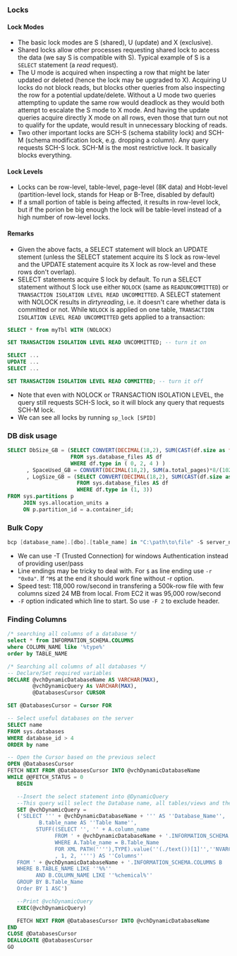 
### Locks
#### Lock Modes
- The basic lock modes are S (shared), U (update) and X (exclusive). 
- Shared locks allow other processes requesting shared lock to access the data (we say S is compatible with S). Typical example of S is a `SELECT` statement (a *read* request). 
- The U mode is acquired when inspecting a row that might be later updated or deleted (hence the lock may be upgraded to X). Acquiring U locks do not block reads, but blocks other queries from also inspecting the row for a potential update/delete. Without a U mode two queries attempting to update the same row would deadlock as they would both attempt to escalate the S mode to X mode. And having the update queries acquire directly X mode on all rows, even those that turn out not to qualify for the update, would result in unnecessary blocking of reads.
- Two other important locks are SCH-S (schema stability lock) and SCH-M (schema modification lock, e.g. dropping a column). Any query requests SCH-S lock. SCH-M is the most restrictive lock. It basically blocks everything.
#### Lock Levels
- Locks can be row-level, table-level, page-level (8K data) and Hobt-level (partition-level lock, stands for Heap or B-Tree, disabled by default)
- If a small portion of table is being affected, it results in row-level lock, but if the porion be big enough the lock will be table-level instead of a high number of row-level locks.
#### Remarks
- Given the above facts, a SELECT statement will block an UPDATE stement (unless the SELECT statement acquire its S lock as row-level and the UPDATE statement acquire its X lock as row-level and these rows don't overlap). 
- SELECT statements acquire S lock by default. To run a SELECT statement without S lock use either `NOLOCK` (same as `READUNCOMMITTED`) or `TRANSACTION ISOLATION LEVEL READ UNCOMMITTED`. A SELECT statement with NOLOCK results in *dirtyreading*, i.e. it doesn't care whether data is committed or not. While `NOLOCK` is applied on one table, `TRANSACTION ISOLATION LEVEL READ UNCOMMITTED` gets applied to a transaction:
````SQL
SELECT * from myTbl WITH (NOLOCK)
````
````SQL
SET TRANSACTION ISOLATION LEVEL READ UNCOMMITTED; -- turn it on

SELECT ... 
UPDATE ...
SELECT ...

SET TRANSACTION ISOLATION LEVEL READ COMMITTED; -- turn it off
````
- Note that even with NOLOCK or TRANSACTION ISOLATION LEVEL, the query still requests SCH-S lock, so it will block any query that requests SCH-M lock.  
- We can see all locks by running `sp_lock [SPID]`

### DB disk usage
```sql
SELECT DbSize_GB = (SELECT CONVERT(DECIMAL(18,2), SUM(CAST(df.size as float))*8/(1024.0 * 1024))
                    FROM sys.database_files AS df 
                    WHERE df.type in ( 0, 2, 4 ) )
      , SpaceUsed_GB = CONVERT(DECIMAL(18,2), SUM(a.total_pages)*8/(1024.0 * 1024))
      , LogSize_GB = (SELECT CONVERT(DECIMAL(18,2), SUM(CAST(df.size as float))*8/(1024.0 * 1024))
                      FROM sys.database_files AS df 
                      WHERE df.type in (1, 3))
FROM sys.partitions p 
     JOIN sys.allocation_units a 
     ON p.partition_id = a.container_id;
```

### Bulk Copy
```powershell
bcp [database_name].[dbo].[table_name] in "C:\path\to\file" -S server_name -U user_name -P password -c -t ','
```
- We can use -T (Trusted Connection) for windows Authentication instead of providing user/pass
- Line endings may be tricky to deal with. For `$` as line ending use `-r "0x0a"`. If `^M$` at the end it should work fine without -r option.
- Speed test: 118,000 row/second in transfering a 500k-row file with few columns sized 24 MB from local. From EC2 it was 95,000 row/second
- `-F` option indicated which line to start. So use `-F 2` to exclude header.

### Finding Columns
````SQL
/* searching all columns of a database */
select * from INFORMATION_SCHEMA.COLUMNS
where COLUMN_NAME like '%type%'
order by TABLE_NAME

/* Searching all columns of all databases */
-- Declare/Set required variables
DECLARE @vchDynamicDatabaseName AS VARCHAR(MAX),
        @vchDynamicQuery As VARCHAR(MAX),
        @DatabasesCursor CURSOR

SET @DatabasesCursor = Cursor FOR

-- Select useful databases on the server
SELECT name 
FROM sys.databases 
WHERE database_id > 4 
ORDER by name

-- Open the Cursor based on the previous select
OPEN @DatabasesCursor
FETCH NEXT FROM @DatabasesCursor INTO @vchDynamicDatabaseName
WHILE @@FETCH_STATUS = 0
   BEGIN

   --Insert the select statement into @DynamicQuery 
   --This query will select the Database name, all tables/views and their columns (in a comma delimited field)
   SET @vchDynamicQuery =
   ('SELECT ''' + @vchDynamicDatabaseName + ''' AS ''Database_Name'',
          B.table_name AS ''Table Name'',
         STUFF((SELECT '', '' + A.column_name
               FROM ' + @vchDynamicDatabaseName + '.INFORMATION_SCHEMA.COLUMNS A
               WHERE A.Table_name = B.Table_Name
               FOR XML PATH(''''),TYPE).value(''(./text())[1]'',''NVARCHAR(MAX)'')
               , 1, 2, '''') AS ''Columns''
   FROM ' + @vchDynamicDatabaseName + '.INFORMATION_SCHEMA.COLUMNS B
   WHERE B.TABLE_NAME LIKE ''%%''
         AND B.COLUMN_NAME LIKE ''%chemical%''
   GROUP BY B.Table_Name
   Order BY 1 ASC')

   --Print @vchDynamicQuery
   EXEC(@vchDynamicQuery)

   FETCH NEXT FROM @DatabasesCursor INTO @vchDynamicDatabaseName
END
CLOSE @DatabasesCursor
DEALLOCATE @DatabasesCursor
GO
````

